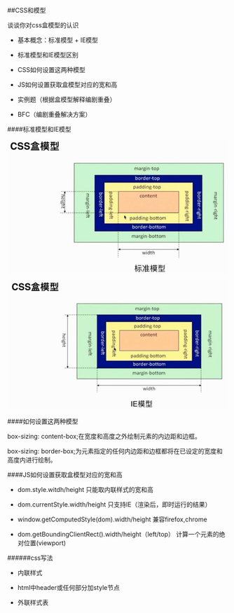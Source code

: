 ##CSS和模型

谈谈你对css盒模型的认识

- 基本概念：标准模型 + IE模型

- 标准模型和IE模型区别

- CSS如何设置这两种模型

- JS如何设置获取盒模型对应的宽和高

- 实例题（根据盒模型解释编剧重叠）

- BFC（编剧重叠解决方案）



####标准模型和IE模型

![](/assets/360截图20171210100639194.jpg)

![](/assets/360截图20171210100623203.jpg)



####如何设置这两种模型

box-sizing: content-box;在宽度和高度之外绘制元素的内边距和边框。

box-sizing: border-box;为元素指定的任何内边距和边框都将在已设定的宽度和高度内进行绘制。



####JS如何设置获取盒模型对应的宽和高

- dom.style.witdh/height    只能取内联样式的宽和高

- dom.currentStyle.width/height    只支持IE（渲染后，即时运行的结果）

- window.getComputedStyle(dom).width/height    兼容firefox,chrome

- dom.getBoundingClientRect().width/height（left/top）    计算一个元素的绝对位置(viewport)

######css写法

- 内联样式

- html中header或任何部分加style节点

- 外联样式表














